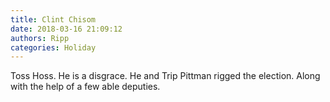 ```yaml
---
title: Clint Chisom
date: 2018-03-16 21:09:12
authors: Ripp
categories: Holiday
---
```


 Toss Hoss. He is a disgrace. He and Trip Pittman rigged the election. Along with the help of a few able deputies.